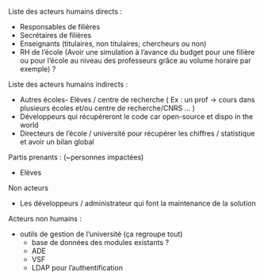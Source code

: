 Liste des acteurs humains directs :
- Responsables de filières 
- Secrétaires de filières
- Enseignants (titulaires, non titulaires; chercheurs ou non)
- RH de l’école (Avoir une simulation à l’avance du budget pour une filière ou pour l’école au niveau des professeurs grâce au volume horaire par exemple) ?

Liste des acteurs humains indirects :
- Autres écoles- Elèves / centre de recherche ( Ex : un prof -> cours dans plusieurs écoles et/ou centre de recherche/CNRS … )
- Développeurs qui récupéreront le code car open-source et dispo in the world
- Directeurs de l’école / université pour récupérer les chiffres / statistique et avoir un bilan global 

Partis prenants : (~personnes impactées)
- Elèves

Non acteurs
- Les développeurs / administrateur qui font la maintenance de la solution 

Acteurs non humains :
- outils de gestion de l’université (ça regroupe tout)
  - base de données des modules existants ?
  - ADE
  - VSF
  - LDAP pour l’authentification
